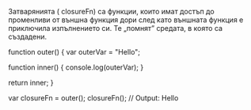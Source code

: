 Затварянията ( closureFn) са функции, които имат достъп до променливи от външна функция дори след като външната функция е приключила изпълнението си. Те „помнят” средата, в която са създадени.

function outer() {
  var outerVar = "Hello";

  function inner() {
     console.log(outerVar);
  }

  return inner;
}

var closureFn = outer();
closureFn(); // Output: Hello
